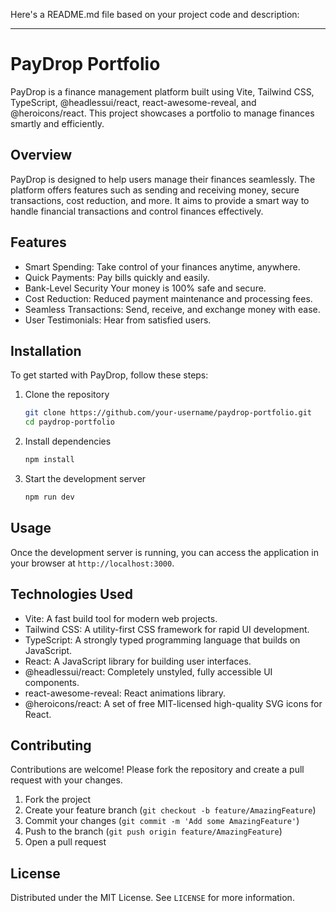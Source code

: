 Here's a README.md file based on your project code and description:

---

# PayDrop Portfolio

PayDrop is a finance management platform built using Vite, Tailwind CSS, TypeScript, @headlessui/react, react-awesome-reveal, and @heroicons/react. This project showcases a portfolio to manage finances smartly and efficiently.

## Overview

PayDrop is designed to help users manage their finances seamlessly. The platform offers features such as sending and receiving money, secure transactions, cost reduction, and more. It aims to provide a smart way to handle financial transactions and control finances effectively.

## Features

- Smart Spending: Take control of your finances anytime, anywhere.
- Quick Payments: Pay bills quickly and easily.
- Bank-Level Security Your money is 100% safe and secure.
- Cost Reduction: Reduced payment maintenance and processing fees.
- Seamless Transactions: Send, receive, and exchange money with ease.
- User Testimonials: Hear from satisfied users.

## Installation

To get started with PayDrop, follow these steps:

1. Clone the repository

   ```sh
   git clone https://github.com/your-username/paydrop-portfolio.git
   cd paydrop-portfolio
   ```

2. Install dependencies

   ```sh
   npm install
   ```

3. Start the development server

   ```sh
   npm run dev
   ```

## Usage

Once the development server is running, you can access the application in your browser at `http://localhost:3000`.

## Technologies Used

- Vite: A fast build tool for modern web projects.
- Tailwind CSS: A utility-first CSS framework for rapid UI development.
- TypeScript: A strongly typed programming language that builds on JavaScript.
- React: A JavaScript library for building user interfaces.
- @headlessui/react: Completely unstyled, fully accessible UI components.
- react-awesome-reveal: React animations library.
- @heroicons/react: A set of free MIT-licensed high-quality SVG icons for React.

## Contributing

Contributions are welcome! Please fork the repository and create a pull request with your changes.

1. Fork the project
2. Create your feature branch (`git checkout -b feature/AmazingFeature`)
3. Commit your changes (`git commit -m 'Add some AmazingFeature'`)
4. Push to the branch (`git push origin feature/AmazingFeature`)
5. Open a pull request

## License

Distributed under the MIT License. See `LICENSE` for more information.